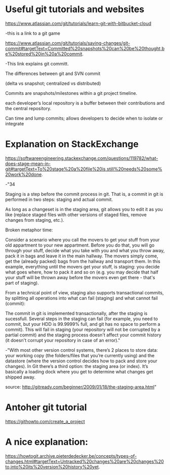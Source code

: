 # Useful git tutorials and websites

https://www.atlassian.com/git/tutorials/learn-git-with-bitbucket-cloud

-this is a link to a git game 

https://www.atlassian.com/git/tutorials/saving-changes/git-commit#targetText=Committed%20snapshots%20can%20be%20thought,be%20stored%20in%20a%20commit.

-This link explains git committ.

The differences between git and SVN commit 

(delta vs snapshot; centralized vs distributed)

Commits are snapshots/milestones within a git project timeline.

each developer’s local repository is a buffer between their contributions and the central repository.

Can time and lump commits; allows developers to decide when to isolate or integrate

# Explanation on StackExchange

https://softwareengineering.stackexchange.com/questions/119782/what-does-stage-mean-in-git#targetText=To%20stage%20a%20file%20is,still%20needs%20some%20work%20done.

-"34

Staging is a step before the commit process in git. That is, a commit in git is performed in two steps: staging and actual commit.

As long as a changeset is in the staging area, git allows you to edit it as you like (replace staged files with other versions of staged files, remove changes from staging, etc.).

Broken metaphor time:

Consider a scenario where you call the movers to get your stuff from your old appartment to your new appartment. Before you do that, you will go through your stuff, decide what you take with you and what you throw away, pack it in bags and leave it in the main hallway. The movers simply come, get the (already packed) bags from the hallway and transport them. In this example, everything until the movers get your stuff, is staging: you decide what goes where, how to pack it and so on (e.g. you may decide that half your stuff will be thrown away before the movers even get there - that's part of staging).

From a technical point of view, staging also supports transactional commits, by splitting all operations into what can fail (staging) and what cannot fail (commit):

The commit in git is implemented transactionally, after the staging is sucessfull. Several steps in the staging can fail (for example, you need to commit, but your HDD is 99.9999% full, and git has no space to perform a commit). This will fail in staging (your repository will not be corrupted by a partial commit) and the staging process doesn't affect your commit history (it doesn't corrupt your repository in case of an error)."

-"With most other version control systems, there’s 2 places to store data: your working copy (the folders/files that you’re currently using) and the datastore (where the version control decides how to pack and store your changes). In Git there’s a third option: the staging area (or index). It’s basically a loading dock where you get to determine what changes get shipped away.

source: http://gitready.com/beginner/2009/01/18/the-staging-area.html"

# Antoher git tutorial
https://githowto.com/create_a_project

# A nice explanation:
https://howtogit.archive.pieterdedecker.be/concepts/types-of-changes.html#targetText=Untracked%20changes%20are%20changes%20to,into%20its%20version%20history%20yet.